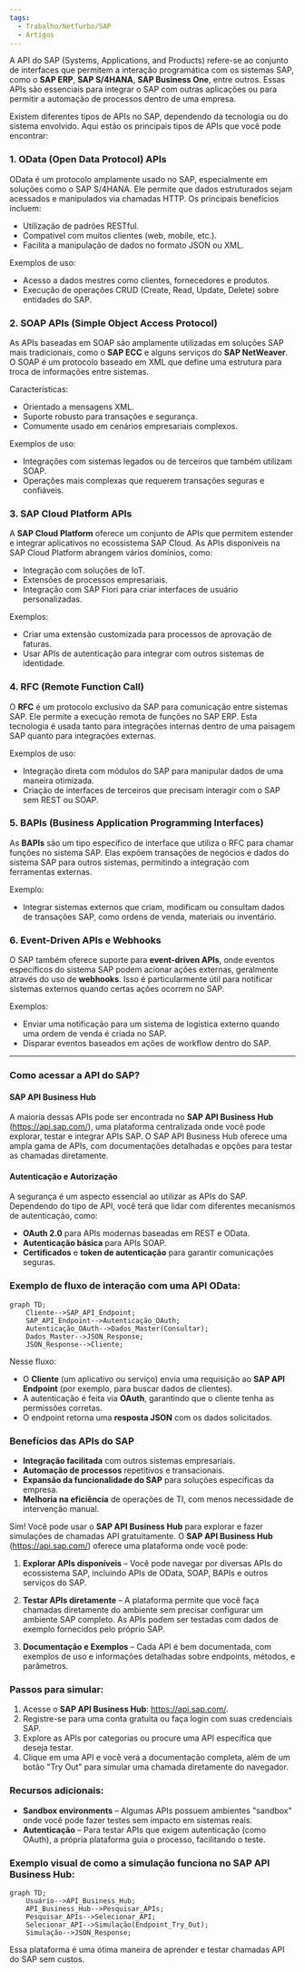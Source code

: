 ```yaml
---
tags:
  - Trabalho/NetTurbo/SAP
  - Artigos
---
```

A API do SAP (Systems, Applications, and Products) refere-se ao conjunto de interfaces que permitem a interação programática com os sistemas SAP, como o **SAP ERP**, **SAP S/4HANA**, **SAP Business One**, entre outros. Essas APIs são essenciais para integrar o SAP com outras aplicações ou para permitir a automação de processos dentro de uma empresa.

Existem diferentes tipos de APIs no SAP, dependendo da tecnologia ou do sistema envolvido. Aqui estão os principais tipos de APIs que você pode encontrar:

### 1. **OData (Open Data Protocol) APIs**
   OData é um protocolo amplamente usado no SAP, especialmente em soluções como o SAP S/4HANA. Ele permite que dados estruturados sejam acessados e manipulados via chamadas HTTP. Os principais benefícios incluem:
   - Utilização de padrões RESTful.
   - Compatível com muitos clientes (web, mobile, etc.).
   - Facilita a manipulação de dados no formato JSON ou XML.

   Exemplos de uso:
   - Acesso a dados mestres como clientes, fornecedores e produtos.
   - Execução de operações CRUD (Create, Read, Update, Delete) sobre entidades do SAP.

### 2. **SOAP APIs (Simple Object Access Protocol)**
   As APIs baseadas em SOAP são amplamente utilizadas em soluções SAP mais tradicionais, como o **SAP ECC** e alguns serviços do **SAP NetWeaver**. O SOAP é um protocolo baseado em XML que define uma estrutura para troca de informações entre sistemas.
   
   Características:
   - Orientado a mensagens XML.
   - Suporte robusto para transações e segurança.
   - Comumente usado em cenários empresariais complexos.

   Exemplos de uso:
   - Integrações com sistemas legados ou de terceiros que também utilizam SOAP.
   - Operações mais complexas que requerem transações seguras e confiáveis.

### 3. **SAP Cloud Platform APIs**
   A **SAP Cloud Platform** oferece um conjunto de APIs que permitem estender e integrar aplicativos no ecossistema SAP Cloud. As APIs disponíveis na SAP Cloud Platform abrangem vários domínios, como:
   - Integração com soluções de IoT.
   - Extensões de processos empresariais.
   - Integração com SAP Fiori para criar interfaces de usuário personalizadas.

   Exemplos:
   - Criar uma extensão customizada para processos de aprovação de faturas.
   - Usar APIs de autenticação para integrar com outros sistemas de identidade.

### 4. **RFC (Remote Function Call)**
   O **RFC** é um protocolo exclusivo da SAP para comunicação entre sistemas SAP. Ele permite a execução remota de funções no SAP ERP. Esta tecnologia é usada tanto para integrações internas dentro de uma paisagem SAP quanto para integrações externas.
   
   Exemplos de uso:
   - Integração direta com módulos do SAP para manipular dados de uma maneira otimizada.
   - Criação de interfaces de terceiros que precisam interagir com o SAP sem REST ou SOAP.

### 5. **BAPIs (Business Application Programming Interfaces)**
   As **BAPIs** são um tipo específico de interface que utiliza o RFC para chamar funções no sistema SAP. Elas expõem transações de negócios e dados do sistema SAP para outros sistemas, permitindo a integração com ferramentas externas.

   Exemplo:
   - Integrar sistemas externos que criam, modificam ou consultam dados de transações SAP, como ordens de venda, materiais ou inventário.

### 6. **Event-Driven APIs e Webhooks**
   O SAP também oferece suporte para **event-driven APIs**, onde eventos específicos do sistema SAP podem acionar ações externas, geralmente através do uso de **webhooks**. Isso é particularmente útil para notificar sistemas externos quando certas ações ocorrem no SAP.

   Exemplos:
   - Enviar uma notificação para um sistema de logística externo quando uma ordem de venda é criada no SAP.
   - Disparar eventos baseados em ações de workflow dentro do SAP.

---

### Como acessar a API do SAP?

#### **SAP API Business Hub**
A maioria dessas APIs pode ser encontrada no **SAP API Business Hub** (https://api.sap.com/), uma plataforma centralizada onde você pode explorar, testar e integrar APIs SAP. O SAP API Business Hub oferece uma ampla gama de APIs, com documentações detalhadas e opções para testar as chamadas diretamente.

#### **Autenticação e Autorização**
A segurança é um aspecto essencial ao utilizar as APIs do SAP. Dependendo do tipo de API, você terá que lidar com diferentes mecanismos de autenticação, como:
   - **OAuth 2.0** para APIs modernas baseadas em REST e OData.
   - **Autenticação básica** para APIs SOAP.
   - **Certificados** e **token de autenticação** para garantir comunicações seguras.

### Exemplo de fluxo de interação com uma API OData:
```mermaid
graph TD;
    Cliente-->SAP_API_Endpoint;
    SAP_API_Endpoint-->Autenticação_OAuth;
    Autenticação_OAuth-->Dados_Master(Consultar);
    Dados_Master-->JSON_Response;
    JSON_Response-->Cliente;
```

Nesse fluxo:
- O **Cliente** (um aplicativo ou serviço) envia uma requisição ao **SAP API Endpoint** (por exemplo, para buscar dados de clientes).
- A autenticação é feita via **OAuth**, garantindo que o cliente tenha as permissões corretas.
- O endpoint retorna uma **resposta JSON** com os dados solicitados.

### Benefícios das APIs do SAP
- **Integração facilitada** com outros sistemas empresariais.
- **Automação de processos** repetitivos e transacionais.
- **Expansão da funcionalidade do SAP** para soluções específicas da empresa.
- **Melhoria na eficiência** de operações de TI, com menos necessidade de intervenção manual.

Sim! Você pode usar o **SAP API Business Hub** para explorar e fazer simulações de chamadas API gratuitamente. O **SAP API Business Hub** (https://api.sap.com/) oferece uma plataforma onde você pode:

1. **Explorar APIs disponíveis** – Você pode navegar por diversas APIs do ecossistema SAP, incluindo APIs de OData, SOAP, BAPIs e outros serviços do SAP.
   
2. **Testar APIs diretamente** – A plataforma permite que você faça chamadas diretamente do ambiente sem precisar configurar um ambiente SAP completo. As APIs podem ser testadas com dados de exemplo fornecidos pelo próprio SAP.

3. **Documentação e Exemplos** – Cada API é bem documentada, com exemplos de uso e informações detalhadas sobre endpoints, métodos, e parâmetros.

### Passos para simular:
1. Acesse o **SAP API Business Hub**: https://api.sap.com/.
2. Registre-se para uma conta gratuita ou faça login com suas credenciais SAP.
3. Explore as APIs por categorias ou procure uma API específica que deseja testar.
4. Clique em uma API e você verá a documentação completa, além de um botão "Try Out" para simular uma chamada diretamente do navegador.
   
### Recursos adicionais:
- **Sandbox environments** – Algumas APIs possuem ambientes "sandbox" onde você pode fazer testes sem impacto em sistemas reais.
- **Autenticação** – Para testar APIs que exigem autenticação (como OAuth), a própria plataforma guia o processo, facilitando o teste.

### Exemplo visual de como a simulação funciona no SAP API Business Hub:
```mermaid
graph TD;
    Usuário-->API_Business_Hub;
    API_Business_Hub-->Pesquisar_APIs;
    Pesquisar_APIs-->Selecionar_API;
    Selecionar_API-->Simulação(Endpoint_Try_Out);
    Simulação-->JSON_Response;
```

Essa plataforma é uma ótima maneira de aprender e testar chamadas API do SAP sem custos.
